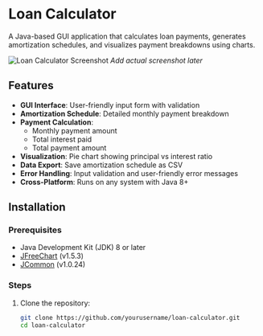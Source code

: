 # Loan Calculator

A Java-based GUI application that calculates loan payments, generates amortization schedules, and visualizes payment breakdowns using charts.

![Loan Calculator Screenshot](screenshot.png) *Add actual screenshot later*

## Features

- **GUI Interface**: User-friendly input form with validation
- **Amortization Schedule**: Detailed monthly payment breakdown
- **Payment Calculation**:
  - Monthly payment amount
  - Total interest paid
  - Total payment amount
- **Visualization**: Pie chart showing principal vs interest ratio
- **Data Export**: Save amortization schedule as CSV
- **Error Handling**: Input validation and user-friendly error messages
- **Cross-Platform**: Runs on any system with Java 8+

## Installation

### Prerequisites
- Java Development Kit (JDK) 8 or later
- [JFreeChart](https://www.jfree.org/jfreechart) (v1.5.3)
- [JCommon](https://www.jfree.org/jcommon) (v1.0.24)

### Steps
1. Clone the repository:
   ```bash
   git clone https://github.com/yourusername/loan-calculator.git
   cd loan-calculator
